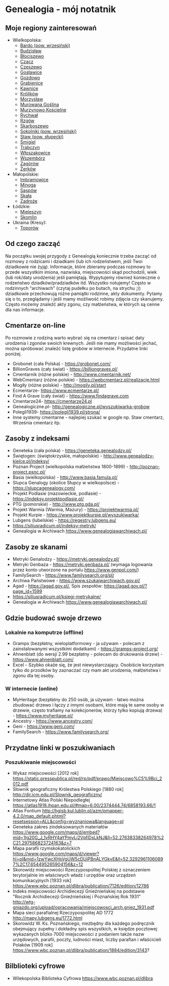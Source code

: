 # Genealogia - mój notatnik
## Moje regiony zainteresowań

+ Wielkopolska:
    + [Bardo (pow. wrzesiński)](Parafie/Bardo.md)
    + [Budzisław](Parafie/Budzisław.md)
    + [Błociszewo](Parafie/Błociszewo.md)
    + [Czacz](Parafie/Czacz.md)
    + [Czeszewo](Parafie/Czeszewo.md)
    + [Gosławice](Parafie/Gosławice.md)
    + [Gozdowo](Parafie/Gozdowo.md)
    + [Grabienice](Parafie/Grabienice.md)
    + [Kawnice](Parafie/Kawnice.md)
    + [Królików](Parafie/Królików.md)
    + [Morzysław](Parafie/Morzysław.md)
    + [Murowana Goślina](Parafie/Murowana_Goślina.md)
    + [Murzynowo Kościelne](Parafie/Murzynowo_Kościelne.md)
    + [Rychwał](Parafie/Rychwał.md)
    + [Rzgów](Parafie/Rzgów.md)
    + [Skarboszewo](Parafie/Skarboszewo.md)
    + [Sokolniki (pow. wrzesiński)](Parafie/Sokolniki.md)
    + [Staw (pow. słupecki)](Parafie/Staw.md)
    + [Śmigiel](Parafie/Śmigiel.md)
    + [Trąbczyn](Parafie/Trąbczyn.md)
    + [Włoszakowice](Parafie/Włoszakowice.md)
    + [Wszembórz](Parafie/Wszembórz.md)
    + [Zagórów](Parafie/Zagórów.md)
    + [Żerków](Parafie/Żerków.md)
+ Małopolskie:
    + [Imbramowice](Parafie/Imbramowice.md)
    + [Minoga](Parafie/Minoga.md)
    + [Sąspów](Parafie/Sąspów.md)
    + [Skała](Parafie/Skała.md)
    + [Zadroże](Parafie/Zadroże.md)
+ Łódzkie:
    + [Mieleszyn](Parafie/Mieleszyn.md)
    + [Skomlin](Parafie/Skomlin.md)
+ Ukraina (Kresy):
    + [Toporów](Parafie/Toporów.md)

## Od czego zacząć
Na początku swojej przygody z Genealogią koniecznie trzeba zacząć od rozmowy z rodzicami i dziadkami (lub ich rodzeństwem, jeśli Twoi dziadkowie nie żyją). Informacje, które zbieramy podczas rozmowy to przede wszystkim imiona, nazwiska, miejscowości skąd pochodzili, wiek (lub rok/daty urodzenia) jeśli pamiętają. Wypytujemy również koniecznie o rodzeństwo dziadków/pradziadków itd. Wszystko notujemy! Często w rodzinnych “archiwach” (czytaj pudełku po butach, na strychu ;)) dziadkowie przechowują różne pamiątki rodzinne, akty dokumenty. Pytamy się o to, przeglądamy i jeśli mamy możliwość robimy zdjęcia czy skanujemy. Często możemy znaleźć akty zgonu, czy małżeństwa, w których są cenne dla nas informacje.

## Cmentarze on-line
Po rozmowie z rodziną warto wybrać się na cmentarz i spisać daty urodzenia i zgonów swoich krewnych. Jeśli nie mamy możliwości jechać, można spróbować znaleźć listę grobów w internecie. Przydatne linki poniżej.
+ Grobonet (cała Polska) - https://grobonet.com/
+ BillionGraves (cały świat) - https://billiongraves.pl/
+ Cmentarnik (różne polskie) - http://www.cmentarnik.net/ 
+ WebCmentarz (różne polskie) - https://webcmentarz.pl/realizacje.html
+ Mogiły (różne polskie) - http://mogily.pl/start 
+ Ecmentarze- https://www.ecmentarze.pl/
+ Find A Grave (cały świat) - https://www.findagrave.com
+ Cmentarze24- https://cmentarze24.pl
+ Genealogiczne.pl- http://genealogiczne.pl/wyszukiwarka-grobow
+ Polegli1939- https://polegli1939.pl/strona/ 
+ Inne systemy cmentarne - najlepiej szukać w google np. Staw cmentarz, Września cmentarz itp.

## Zasoby z indeksami
+ Geneteka (cała polska) - https://geneteka.genealodzy.pl/ 
+ Świętogen: (świętokrzyskie, małopolskie) - http://www.genealodzy-kielce.pl/indeksy/ 
+ Poznan Project (wielkopolska małżeństwa 1800-1899) - http://poznan-project.psnc.pl/ 
+ Basia (wielkopolska) - http://www.basia.famula.pl/ 
+ Slupca Genalogy (okolice Słupcy w wielkopolsce) - https://slupcagenealogy.com/ 
+ Projekt Podlasie (mazowieckie, podlasie) - https://indeksy.projektpodlasie.pl/ 
+ PTG (pomorskie) - http://www.ptg.gda.pl/ 
+ Projekt Warmia (Warmia, Mazury) - https://projektwarmia.pl/ 
+ Projekt Kurpie - https://www.projektkurpie.pl/wyszukiwarka/ 
+ Lubgens (lubelskie) - https://regestry.lubgens.eu/ 
+ https://siliusradicum.pl/indeksy-metryk/
+ Genealogia w Archiwach https://www.genealogiawarchiwach.pl/

## Zasoby ze skanami
+ Metryki Genalodzy - https://metryki.genealodzy.pl/ 
+ Metryki Genbaza - https://metryki.genbaza.pl/ (wymaga logowania przez konto utworzone na portalu https://www.genpol.com/) 
+ FamilySearch - https://www.familysearch.org/pl/ 
+ Archiwa Państwowe - https://www.szukajwarchiwach.gov.pl/ 
+ Agad - https://agad.gov.pl/, Spis zespołów: https://agad.gov.pl/?page_id=1599 
+ https://siliusradicum.pl/ksiegi-metrykalne/ 
+ Genealogia w Archiwach https://www.genealogiawarchiwach.pl/

## Gdzie budować swoje drzewo
### Lokalnie na komputrze (offline)
+ Gramps (bezpłatny, wieloplatformowy - ja używam - polecam z zainstalowanymi wszystkimi dodatkami) - https://gramps-project.org/ 
+ Ahnenblatt (do wersji 2.99 bezpłatny - polecam do drukowania drzew) - https://www.ahnenblatt.com/ 
+ Excel - Szybko okaże się, że jest niewystarczający. Osobiście korzystam tylko do przodków by zaznaczać czy mam akt urodzenia, małżeństwa i zgonu dla tej osoby.

### W internecie (online)
+ MyHeritage (bezpłatny do 250 osób, ja używam - łatwo można zbudować drzewo i łączy z innymi osobami, które mają te same osoby w drzewie, często trafiamy na kolekcjonerów, którzy tylko kopiują drzewa) - https://www.myheritage.pl/
+ Ancestry - https://www.ancestry.com/ 
+ Geni - https://www.geni.com/ 
+ FamilySearch - https://www.familysearch.org/ 

## Przydatne linki w poszukiwaniach
### Poszukiwanie miejscowości
+ Wykaz miejscowości [2012 rok] https://static.presspublica.pl/red/rp/pdf/prawo/Miejscowo%C5%9Bci_2012.pdf
+ Słownik geograficzny Królestwa Polskiego [1880 rok] http://dir.icm.edu.pl/Slownik_geograficzny/ 
+ Internetowy Atlas Polski Niepodległej https://atlas1918.ihpan.edu.pl/#map=6.00/2374444.74/6858193.66/1
+ Atlas Fontium http://hgisb.kul.lublin.pl/azm/pmapper-4.2.0/map_default.phtml?resetsession=ALL&config=wyznaniowa&language=pl
+ Geneteka zakres zindeksowanych materiałów https://www.google.com/maps/d/embed?mid=1Ig20G_J_1vRHY4aYPmyLj2VqfiDsLkNJ&ll=52.27638338264978%2C21.297586823724163&z=7
+ Mapa parafii rzymskokatolickich https://www.google.com/maps/d/viewer?hl=pl&mid=1zwYwcXHsVgUW5cDUiPBnALYGkvE&ll=52.32929611060897%2C17.654495265904156&z=12
+ Skorowidz miejscowości Rzeczypospolitej Polskiej z oznaczeniem terytorjalnie im właściwych władz i urzędów oraz urządzeń komunikacyjnych [1933 rok] https://www.wbc.poznan.pl/dlibra/publication/7126/edition/12786
+ Indeks miejscowości Archidiecezji Gnieźnieńskiej na podstawie "Rocznik Archidiecezji Gnieźnieńskiej i Poznańskiej Rok 1931" http://wtg-gniazdo.org/upload/opracowania/miejscowosci_arch.gniez_1931.pdf
+ Mapa sieci parafialnej Rzeczypospolitej AD 1772 http://mapy.lubgens.eu/1772.html
+ Skorowidz W. Ks. Poznańskiego, niezbędny dla każdego podręcznik obejmujący zupełny i dokładny spis wszystkich, w księdze pocztowej wykazanych blizko 7000 miejscowości z podaniem także nazw urzędowych, parafii, poczty, ludności miast, liczby parafian i właścicieli Polaków [1909 rok] https://www.wbc.poznan.pl/dlibra/publication/1884/edition/3143?

## Bilblioteki cyfrowe
+ Wilekopolska Biblioteka Cyfrowa https://www.wbc.poznan.pl/dlibra